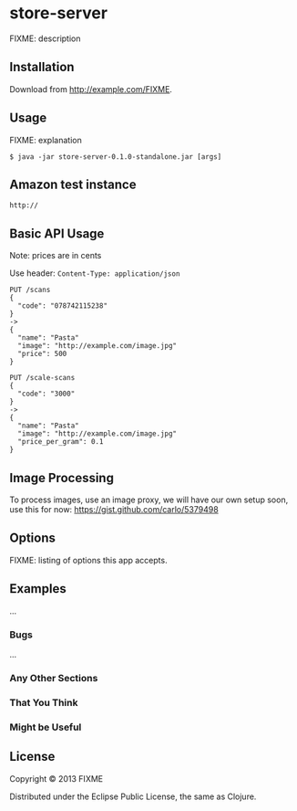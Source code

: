 # store-server

FIXME: description

## Installation

Download from http://example.com/FIXME.

## Usage

FIXME: explanation

    $ java -jar store-server-0.1.0-standalone.jar [args]

## Amazon test instance

```http://```

## Basic API Usage

Note: prices are in cents

Use header: ```Content-Type: application/json```

    PUT /scans
    {
      "code": "078742115238"
    }
    ->
    {
      "name": "Pasta"
      "image": "http://example.com/image.jpg"
      "price": 500
    }

    PUT /scale-scans
    {
      "code": "3000"
    }
    ->
    {
      "name": "Pasta"
      "image": "http://example.com/image.jpg"
      "price_per_gram": 0.1
    }

## Image Processing

To process images, use an image proxy, we will have our own setup soon, use this for now: <https://gist.github.com/carlo/5379498>

## Options

FIXME: listing of options this app accepts.

## Examples

...

### Bugs

...

### Any Other Sections
### That You Think
### Might be Useful

## License

Copyright © 2013 FIXME

Distributed under the Eclipse Public License, the same as Clojure.

